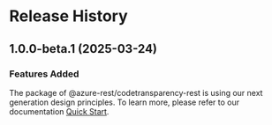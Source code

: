 # Release History
    
## 1.0.0-beta.1 (2025-03-24)

### Features Added

The package of @azure-rest/codetransparency-rest is using our next generation design principles. To learn more, please refer to our documentation [Quick Start](https://aka.ms/azsdk/js/mgmt/quickstart).
